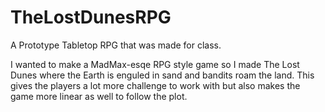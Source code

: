 # TheLostDunesRPG
A Prototype Tabletop RPG that was made for class.

I wanted to make a MadMax-esqe RPG style game so I made The Lost Dunes where the Earth is enguled in sand and bandits roam the land.
This gives the players a lot more challenge to work with but also makes the game more linear as well to follow the plot.
